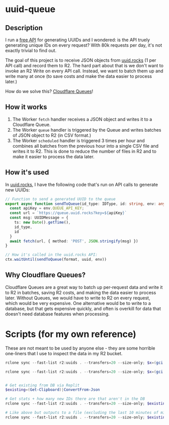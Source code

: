 # uuid-queue

## Description

I run a [free API](https://uuid.rocks) for generating UUIDs and I wondered: is the API truely generating unique IDs on every request? With 80k requests per day, it's not exactly trivial to find out.

The goal of this project is to receive JSON objects from [uuid.rocks](https://uuid.rocks) (1 per API call) and record them to R2. The hard part about that is we don't want to invoke an R2 Write on every API call. Instead, we want to batch them up and write many at once (to save costs and make the data easier to process later.)

How do we solve this? [Cloudflare Queues](https://blog.cloudflare.com/introducing-cloudflare-queues/)!

## How it works

1. The Worker `fetch` handler receives a JSON object and writes it to a Cloudflare Queue.
2. The Worker `queue` handler is triggered by the Queue and writes batches of JSON object to R2 (in CSV format.)
3. The Worker `scheduled` handler is triggered 3 times per hour and combines all batches from the previous hour into a single CSV file and writes it to R2. This is done to reduce the number of files in R2 and to make it easier to process the data later.

## How it's used

In [uuid.rocks](https://uuid.rocks), I have the following code that's run on API calls to generate new UUIDs:
```typescript
// Function to send a generated UUID to the queue
export async function sendToQueue(id_type: IDType, id: string, env: any) {
  const apiKey = env.QUEUE_API_KEY;
  const url = `https://queue.uuid.rocks?key=${apiKey}`
  const msg: UUIDMessage = {
    ts: new Date().getTime(),
    id_type,
    id
  }
  await fetch(url, { method: 'POST', JSON.stringify(msg) })
}

// How it's called in the uuid.rocks API:
ctx.waitUntil(sendToQueue(format, uuid, env))
```

## Why Cloudflare Queues?

Cloudflare Queues are a great way to batch up per-request data and write it to R2 in batches, saving R2 costs, and making the data easier to process later. Without Queues, we would have to write to R2 on every request, which would be very expensive. One alternative would be to write to a database, but that gets expensive quickly, and often is overkill for data that doesn't need database features when processing.


# Scripts (for my own reference)

These are not meant to be used by anyone else - they are some horrible one-liners that I use to inspect the data in my R2 bucket.

```powershell
rclone sync --fast-list r2:uuids . --transfers=20 --size-only; $x=(gci -Recurse -File .\uuids_workdir\|%{(import-csv $_).Count});($x|Measure-Object -Sum -Average -Minimum -Maximum -StandardDeviation)

rclone sync --fast-list r2:uuids . --transfers=20 --size-only; $x=(gci -Recurse -File .\uuids_workdir\ |%{(import-csv $_).Count});($x|Measure-Object -Sum -Average -Minimum -Maximum -StandardDeviation); $x=gci -Recurse -File|%{Import-Csv $_};$x.count;$HashSet = [System.Collections.Generic.HashSet[String]]::new();($x|?{$HashSet.Add($_.id)}).Count


# Get existing from DB via Replit
$existing=(Get-Clipboard)|ConvertFrom-Json 

# Get stats + how many new IDs there are that aren't in the DB
rclone sync --fast-list r2:uuids . --transfers=20 --size-only; $existing=(Import-Csv .\uuids_oracle\uuids.csv); $x=(gci -Recurse -File .\uuids_workdir\ |%{(import-csv $_).Count});($x|Measure-Object -Sum -Average -Minimum -Maximum -StandardDeviation); $x=(@('uuids', 'uuids_workdir')|%{gci -Recurse -File $_})|%{Import-Csv $_};$x.count;$HashSet = [System.Collections.Generic.HashSet[String]]::new();($x|?{$HashSet.Add($_.id)}).Count; $HashSet2 = [System.Collections.Generic.HashSet[String]]::new(); $existing|%{$HashSet2.Add("$($_.ts)-$($_.id_type)-$($_.id)")}|Out-Null; $new = ($x|?{$HashSet2.Add("$($_.ts)-$($_.id_type)-$($_.id)")}); $new.count

# Like above but outputs to a file (excluding the last 10 minutes of missing IDs)
rclone sync --fast-list r2:uuids . --transfers=20 --size-only; $existing=(Import-Csv .\uuids_oracle\uuids.csv); $x=(gci -Recurse -File .\uuids_workdir\ |%{(import-csv $_).Count});($x|Measure-Object -Sum -Average -Minimum -Maximum -StandardDeviation); $x=(@('uuids', 'uuids_workdir')|%{gci -Recurse -File $_})|%{Import-Csv $_};$x.count;$HashSet = [System.Collections.Generic.HashSet[String]]::new();($x|?{$HashSet.Add($_.id)}).Count; $HashSet2 = [System.Collections.Generic.HashSet[String]]::new(); $existing|%{$HashSet2.Add("$($_.ts)-$($_.id_type)-$($_.id)")}|Out-Null; $new = ($x|?{$HashSet2.Add("$($_.ts)-$($_.id_type)-$($_.id)")});$now=[DateTimeOffset]::Now.ToUnixTimeSeconds()*1000;$new|?{$now-$_.ts -gt (60*10*1000)}|Sort-Object{$_.ts}|%{@{ts=[int64]$_.ts; id_type=[int64]$_.id_type; id=$_.id}}|convertto-json|out-file -Encoding utf8 ../missed/uuids-missed.json
```
